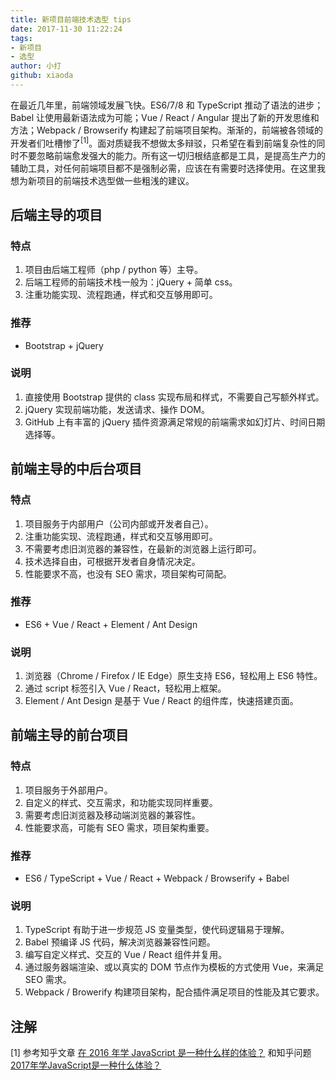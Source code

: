 ```yaml
---
title: 新项目前端技术选型 tips
date: 2017-11-30 11:22:24
tags:
- 新项目
- 选型
author: 小打
github: xiaoda
---
```


在最近几年里，前端领域发展飞快。ES6/7/8 和 TypeScript 推动了语法的进步；Babel 让使用最新语法成为可能；Vue / React / Angular 提出了新的开发思维和方法；Webpack / Browserify 构建起了前端项目架构。渐渐的，前端被各领域的开发者们吐槽惨了<sup>[1]</sup>。面对质疑我不想做太多辩驳，只希望在看到前端复杂性的同时不要忽略前端愈发强大的能力。所有这一切归根结底都是工具，是提高生产力的辅助工具，对任何前端项目都不是强制必需，应该在有需要时选择使用。在这里我想为新项目的前端技术选型做一些粗浅的建议。

<!-- more -->

## 后端主导的项目

### 特点
1. 项目由后端工程师（php / python 等）主导。
2. 后端工程师的前端技术栈一般为：jQuery + 简单 css。
3. 注重功能实现、流程跑通，样式和交互够用即可。

### 推荐
* Bootstrap + jQuery

### 说明
1. 直接使用 Bootstrap 提供的 class 实现布局和样式，不需要自己写额外样式。
2. jQuery 实现前端功能，发送请求、操作 DOM。
3. GitHub 上有丰富的 jQuery 插件资源满足常规的前端需求如幻灯片、时间日期选择等。

## 前端主导的中后台项目

### 特点
1. 项目服务于内部用户（公司内部或开发者自己）。
2. 注重功能实现、流程跑通，样式和交互够用即可。
3. 不需要考虑旧浏览器的兼容性，在最新的浏览器上运行即可。
4. 技术选择自由，可根据开发者自身情况决定。
5. 性能要求不高，也没有 SEO 需求，项目架构可简配。

### 推荐
* ES6 + Vue / React + Element / Ant Design

### 说明
1. 浏览器（Chrome / Firefox / IE Edge）原生支持 ES6，轻松用上 ES6 特性。
2. 通过 script 标签引入 Vue / React，轻松用上框架。
3. Element / Ant Design 是基于 Vue / React 的组件库，快速搭建页面。

## 前端主导的前台项目

### 特点
1. 项目服务于外部用户。
2. 自定义的样式、交互需求，和功能实现同样重要。
3. 需要考虑旧浏览器及移动端浏览器的兼容性。
4. 性能要求高，可能有 SEO 需求，项目架构重要。

### 推荐
* ES6 / TypeScript + Vue / React + Webpack / Browserify + Babel

### 说明
1. TypeScript 有助于进一步规范 JS 变量类型，使代码逻辑易于理解。
2. Babel 预编译 JS 代码，解决浏览器兼容性问题。
3. 编写自定义样式、交互的 Vue / React 组件并复用。
4. 通过服务器端渲染、或以真实的 DOM 节点作为模板的方式使用 Vue，来满足 SEO 需求。
5. Webpack / Browerify 构建项目架构，配合插件满足项目的性能及其它要求。

## 注解

[1] 参考知乎文章 [在 2016 年学 JavaScript 是一种什么样的体验？](https://zhuanlan.zhihu.com/p/22782487?utm_medium=social&utm_source=qq) 和知乎问题 [2017年学JavaScript是一种什么体验？](https://www.zhihu.com/question/68716213)
